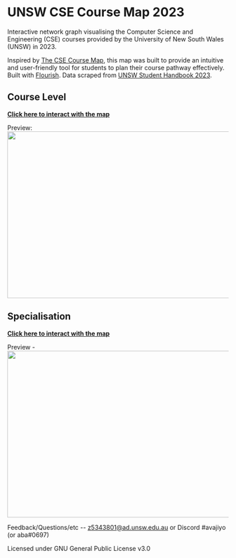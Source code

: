 # UNSW CSE Course Map 2023
Interactive network graph visualising the Computer Science and Engineering (CSE) courses provided by the University of New South Wales (UNSW) in 2023.

Inspired by [The CSE Course Map](https://media.csesoc.org.au/2021-fyg-cse-pathways/), this map was built to provide an intuitive and user-friendly tool for students to plan their course pathway effectively. Built with [Flourish](https://flourish.studio/). Data scraped from [UNSW Student Handbook 2023](https://www.handbook.unsw.edu.au/browse/By%20Subject%20Area/COMP).

<h2>Course Level</h2>

<b> [Click here to interact with the map](https://public.flourish.studio/visualisation/14347119/) </b>

Preview:
<img src="https://github.com/AvaKim/UNSW-CSE-2023-Course-Map/assets/97994376/4c7a6579-ce09-4757-b2ad-465da1e5f4e7" width="600" height="380">


<h2>Specialisation</h2>

<b> [Click here to interact with the map](https://public.flourish.studio/visualisation/14347825/) </b>

Preview -
<img src="https://github.com/AvaKim/UNSW-CSE-2023-Course-Map/assets/97994376/6ec500c7-5915-4cbb-aa5b-0dc1d59aaf64" width="600" height="380">




Feedback/Questions/etc -- z5343801@ad.unsw.edu.au or Discord #avajiyo (or aba#0697)



Licensed under GNU General Public License v3.0
